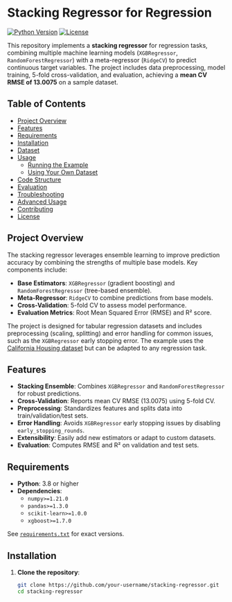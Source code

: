 # Stacking Regressor for Regression

[![Python Version](https://img.shields.io/badge/python-3.8%2B-blue)](https://www.python.org)
[![License](https://img.shields.io/badge/license-MIT-green)](LICENSE)

This repository implements a **stacking regressor** for regression tasks, combining multiple machine learning models (`XGBRegressor`, `RandomForestRegressor`) with a meta-regressor (`RidgeCV`) to predict continuous target variables. The project includes data preprocessing, model training, 5-fold cross-validation, and evaluation, achieving a **mean CV RMSE of 13.0075** on a sample dataset.

## Table of Contents

- [Project Overview](#project-overview)
- [Features](#features)
- [Requirements](#requirements)
- [Installation](#installation)
- [Dataset](#dataset)
- [Usage](#usage)
  - [Running the Example](#running-the-example)
  - [Using Your Own Dataset](#using-your-own-dataset)
- [Code Structure](#code-structure)
- [Evaluation](#evaluation)
- [Troubleshooting](#troubleshooting)
- [Advanced Usage](#advanced-usage)
- [Contributing](#contributing)
- [License](#license)

## Project Overview

The stacking regressor leverages ensemble learning to improve prediction accuracy by combining the strengths of multiple base models. Key components include:

- **Base Estimators**: `XGBRegressor` (gradient boosting) and `RandomForestRegressor` (tree-based ensemble).
- **Meta-Regressor**: `RidgeCV` to combine predictions from base models.
- **Cross-Validation**: 5-fold CV to assess model performance.
- **Evaluation Metrics**: Root Mean Squared Error (RMSE) and R² score.

The project is designed for tabular regression datasets and includes preprocessing (scaling, splitting) and error handling for common issues, such as the `XGBRegressor` early stopping error. The example uses the [California Housing dataset](https://scikit-learn.org/stable/datasets/real_world.html#california-housing-dataset) but can be adapted to any regression task.

## Features

- **Stacking Ensemble**: Combines `XGBRegressor` and `RandomForestRegressor` for robust predictions.
- **Cross-Validation**: Reports mean CV RMSE (13.0075) using 5-fold CV.
- **Preprocessing**: Standardizes features and splits data into train/validation/test sets.
- **Error Handling**: Avoids `XGBRegressor` early stopping issues by disabling `early_stopping_rounds`.
- **Extensibility**: Easily add new estimators or adapt to custom datasets.
- **Evaluation**: Computes RMSE and R² on validation and test sets.

## Requirements

- **Python**: 3.8 or higher
- **Dependencies**:
  - `numpy>=1.21.0`
  - `pandas>=1.3.0`
  - `scikit-learn>=1.0.0`
  - `xgboost>=1.7.0`

See [`requirements.txt`](#code-structure) for exact versions.

## Installation

1. **Clone the repository**:
   ```bash
   git clone https://github.com/your-username/stacking-regressor.git
   cd stacking-regressor
